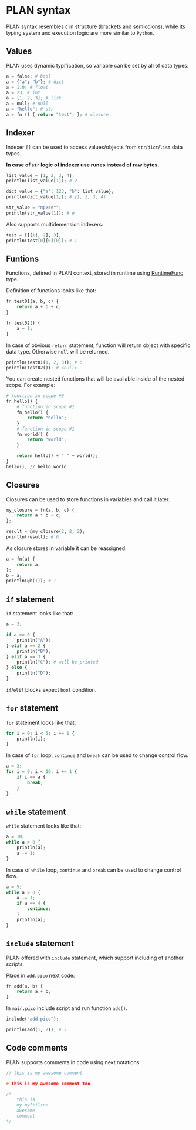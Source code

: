 # PLAN syntax

PLAN syntax resembles `C` in structure (brackets and semicolons), while its typing system and execution logic are more similar to `Python`.

## Values

PLAN uses dynamic typification, so variable can be set by all of data types:

```python
a = false; # bool
a = {"a": "b"}; # dict
a = 1.0; # float
a = 23; # int
a = [1, 2, 3]; # list
a = null; # null
a = "hello"; # str
a = fn () { return "test"; }; # closure
```

## Indexer

Indexer `[]` can be used to access values/objects from `str`/`dict`/`list` data types. 

**In case of `str` logic of indexer use runes instead of raw bytes.**

```python
list_value = [1, 2, 3, 4];
println(list_value[1]); # 2

dict_value = {"a": 123, "b": list_value};
println(dict_value[1]); # [1, 2, 3, 4]

str_value = "привет";
println(str_value[1]); # и
```

Also supports multidemension indexers:
```python
test = [[[1], 2], 3];
println(test[0][0][0]); # 1
```

## Funtions

Functions, defined in PLAN context, stored in runtime using [RuntimeFunc](../pkg/engine/object/runtime_func.go) type.

Definition of functions looks like that:
```python
fn test01(a, b, c) {
    return a + b + c;
}

fn test02() {
    a = 1;
}
```

In case of obvious `return` statement, function will return object with specific data type. Otherwise `null` will be returned.
```python
println(test01(1, 2, 3)); # 6
println(test02()); # <null>
```

You can create nested functions that will be available inside of the nested scope. For example:
```python
# function in scope #0
fn hello() {
    # function in scope #1
    fn hello() {
        return "hello";
    }
    # function in scope #1
    fn world() {
        return "world";
    }

    return hello() + " " + world();
}
hello(); // hello world
```

## Closures

Closures can be used to store functions in variables and call it later.
```python
my_closure = fn(a, b, c) {
    return a * b + c;
};

result = @my_closure(2, 2, 2);
println(result); # 6
```

As closure stores in variable it can be reassigned:
```python
a = fn(a) {
    return a;
};
b = a;
println(@b(1)); # 1
```

## `if` statement

`if` statement looks like that:
```python
a = 3;

if a == 0 {
    println("A");
} elif a == 2 {
    println("B");
} elif a == 3 {
    println("C"); # will be printed
} else {
    println("D");
}
```

`if`/`elif` blocks expect `bool` condition.

## `for` statement

`for` statement looks like that:
```python
for i = 0; i < 5; i += 1 {
    println(i);
}
```

In case of `for` loop, `continue` and `break` can be used to change control flow.
```python
a = 3;
for i = 0; i < 10; i += 1 {
    if i == a {
        break;
    }
}
```

## `while` statement

`while` statement looks like that:
```python
a = 10;
while a > 0 {
    println(a);
    a -= 1;
}
```

In case of `while` loop, `continue` and `break` can be used to change control flow.
```python
a = 5;
while a > 0 {
    a -= 1;
    if a == 4 {
        continue;
    }
    println(a);
}
```

## `include` statement

PLAN offered with `include` statement, which support including of another scripts.

Place in `add.pico` next code:
```python
fn add(a, b) {
    return a + b;
}
```

In `main.pico` include script and run function `add()`.
```python
include("add.pico");

println(add(1, 2)); # 3
```

## Code comments

PLAN supports comments in code using next notations:
```c
// this is my awesome comment

# this is my awesome comment too

/*
    this is
    my myltiline
    awesome
    comment
*/
```